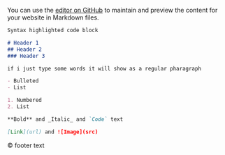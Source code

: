 

You can use the [editor on GitHub](https://github.com/jEF420/testing/edit/master/index.md) to maintain and preview the content for your website in Markdown files.

```markdown
Syntax highlighted code block

# Header 1
## Header 2
### Header 3

if i just type some words it will show as a regular pharagraph

- Bulleted
- List

1. Numbered
2. List

**Bold** and _Italic_ and `Code` text

[Link](url) and ![Image](src)
```
<div class="footer"> &copy; footer text </div>
